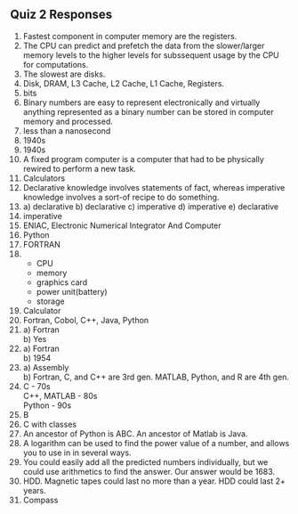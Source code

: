 ## Quiz 2 Responses

1. Fastest component in computer memory are the registers.  
2. The CPU can predict and prefetch the data from the slower/larger memory levels to the higher levels for subssequent usage by the CPU for computations.
3. The slowest are disks.
4. Disk, DRAM, L3 Cache, L2 Cache, L1 Cache, Registers.
5. bits
6. Binary numbers are easy to represent electronically and virtually anything represented as a binary number can be stored in computer memory and processed.
7. less than a nanosecond
8. 1940s
9. 1940s
10. A fixed program computer is a computer that had to be physically rewired to perform a new task.
11. Calculators
12. Declarative knowledge involves statements of fact, whereas imperative knowledge involves a sort-of recipe to do something.
13. a) declarative
    b) declarative
    c) imperative
    d) imperative
    e) declarative
14. imperative
15. ENIAC, Electronic Numerical Integrator And Computer
16. Python
17. FORTRAN
18. + CPU
    + memory
    + graphics card
    + power unit(battery)
    + storage
19. Calculator
20. Fortran, Cobol, C++, Java, Python
21. a) Fortran  
    b) Yes  
22. a) Fortran  
    b) 1954  
23. a) Assembly  
    b) Fortran, C, and C++ are 3rd gen. MATLAB, Python, and R are 4th gen.
24. C - 70s  
    C++, MATLAB - 80s  
    Python - 90s  
25. B
26. C with classes
27. An ancestor of Python is ABC. An ancestor of Matlab is Java.
28. A logarithm can be used to find the power value of a number, and allows you to use in in several ways.
29. You could easily add all the predicted numbers individually, but we could use arithmetics to find the answer. Our answer would be 1683.
30. HDD. Magnetic tapes could last no more than a year. HDD could last 2+ years.
31. Compass

